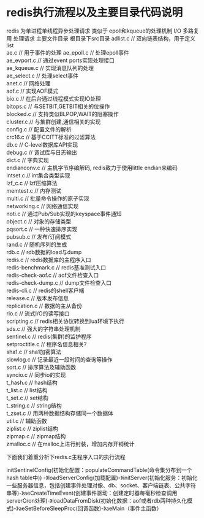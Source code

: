 # redis执行流程以及主要目录代码说明
redis 为单进程单线程异步处理请求 类似于 epoll和kqueue的处理机制  I/O 多路复用 处理请求
主要文件目录
根目录下src目录
adlist.c         // 双向链表结构，用于定义list  
ae.c             // 用于事件的处理 
ae_epoll.c       // 处理epoll事件  
ae_evport.c      // 通过event ports实现处理接口  
ae_kqueue.c      // 实现消息队列的处理  
ae_select.c      // 处理select事件  
anet.c           // 网络处理  
aof.c            // 实现AOF模式  
bio.c            // 在后台通过线程模式实现IO处理  
bitops.c         // 与SETBIT,GETBIT相关的位操作  
blocked.c        // 支持类似BLPOP,WAIT的阻塞操作  
cluster.c        // 与集群创建,通信相关的实现  
config.c         // 配置文件的解析  
crc16.c          // 基于CCITT标准的过滤算法  
db.c             // C-level数据库API实现  
debug.c          // 调试库与日志输出  
dict.c           // 字典实现  
endianconv.c     // 主机字节序编解码, redis致力于使用little endian来编码  
intset.c         // int集合类型实现  
lzf_c.c          // lzf压缩算法  
memtest.c        // 内存测试  
multi.c          // 批量命令操作的原子实现  
networking.c     // 网络通信实现  
noti.c           // 通过Pub/Sub实现的keyspace事件通知  
object.c         // 对象的存储类型  
pqsort.c         // 一种快速排序实现  
pubsub.c         // 发布/订阅模式  
rand.c           // 随机序列的生成  
rdb.c            // rdb数据的load与dump  
redis.c          // redis数据库的主程序入口  
redis-benchmark.c  // redis基准测试入口  
redis-check-aof.c  // aof文件检查入口  
redis-check-dump.c // dump文件检查入口  
redis-cli.c        // redis的shell客户端  
release.c          // 版本发布信息  
replication.c      // 数据的主从备份  
rio.c              // 流式I/O的读写接口  
scripting.c        // redis相关协议转换到lua环境下执行  
sds.c              // 强大的字符串处理机制  
sentinel.c         // redis(集群)的监护程序  
setproctitle.c      // 程序名信息相关?  
sha1.c             // sha1加密算法  
slowlog.c          // 记录最近一段时间的查询等操作  
sort.c             // 排序算法及辅助函数  
syncio.c           // 同步io的实现  
t_hash.c           // hash结构  
t_list.c           // list结构  
t_set.c            // set结构  
t_string.c         // string结构  
t_zset.c           // 用两种数据结构存储同一个数据体  
util.c             // 辅助函数  
ziplist.c          // ziplist结构  
zipmap.c           // zipmap结构  
zmalloc.c          // 在malloc上进行封装，增加内存开销统计

下面我们着重分析下redis.c主程序入口的执行流程

initSentinelConfig(初始化配置：populateCommandTable(命令集分布到一个hash table中)) -》loadServerConfig(加载配置)-》initServer(初始化服务：初始化一些服务器信息，包括创建事件处理对像、db、socket、客户端链表、公共字符串等)-》aeCreateTimeEvent(创建事件驱动：创建定时器每毫秒检查调用serverCron处理)-》loadDataFromDisk(初始化数据：aof或者rdb两种持久化模式)-》aeSetBeforeSleepProc(回调函数)-》aeMain（事件主函数）

